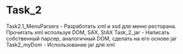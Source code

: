 # Task_2
Task2.1_MenuParsers - Разработать xml и xsd для меню ресторана. Прочитать xml используя DOM, SAX, StAX Task_2_jar - Написать собственный парсер, аналогичный DOM, сделать на его основе jar Task2_myDom - Использование jar для xml
